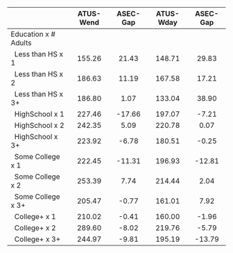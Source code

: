 
|                      |    ATUS-Wend |     ASEC-Gap |    ATUS-Wday |     ASEC-Gap |
| -------------------- | :----------: | :----------: | :----------: | :----------: |
| Education x # Adults |              |              |              |              |
| &nbsp;&nbsp;Less than HS x 1 |       155.26 |        21.43 |       148.71 |        29.83 |
| &nbsp;&nbsp;Less than HS x 2 |       186.63 |        11.19 |       167.58 |        17.21 |
| &nbsp;&nbsp;Less than HS x 3+ |       186.80 |         1.07 |       133.04 |        38.90 |
| &nbsp;&nbsp;HighSchool x 1 |       227.46 |       -17.66 |       197.07 |        -7.21 |
| &nbsp;&nbsp;HighSchool x 2 |       242.35 |         5.09 |       220.78 |         0.07 |
| &nbsp;&nbsp;HighSchool x 3+ |       223.92 |        -6.78 |       180.51 |        -0.25 |
| &nbsp;&nbsp;Some College x 1 |       222.45 |       -11.31 |       196.93 |       -12.81 |
| &nbsp;&nbsp;Some College x 2 |       253.39 |         7.74 |       214.44 |         2.04 |
| &nbsp;&nbsp;Some College x 3+ |       205.47 |        -0.77 |       161.01 |         7.92 |
| &nbsp;&nbsp;College+ x 1 |       210.02 |        -0.41 |       160.00 |        -1.96 |
| &nbsp;&nbsp;College+ x 2 |       289.60 |        -8.02 |       219.76 |        -5.79 |
| &nbsp;&nbsp;College+ x 3+ |       244.97 |        -9.81 |       195.19 |       -13.79 |

